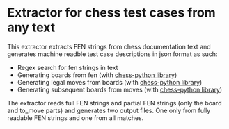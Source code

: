 # Extractor for chess test cases from any text

This extractor extracts FEN strings from chess documentation text and generates machine readble test case descriptions in json format as such:
- Regex search for fen strings in text
- Generating boards from fen (with [chess-python library](https://github.com/niklasf/python-chess))
- Generating legal moves from boards (with [chess-python library](https://github.com/niklasf/python-chess))
- Generating subsequent boards from moves (with [chess-python library](https://github.com/niklasf/python-chess))

The extractor reads full FEN strings and partial FEN strings (only the board and to_move parts) and generates two output files. One only from fully readable FEN strings and one from all matches.
